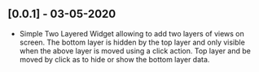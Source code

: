 ## [0.0.1] - 03-05-2020

* Simple Two Layered Widget allowing to add two layers of views on screen.
The bottom layer is hidden by the top layer and only visible when the above layer is moved using a click action.
Top layer and be moved by click as to hide or show the bottom layer data.
